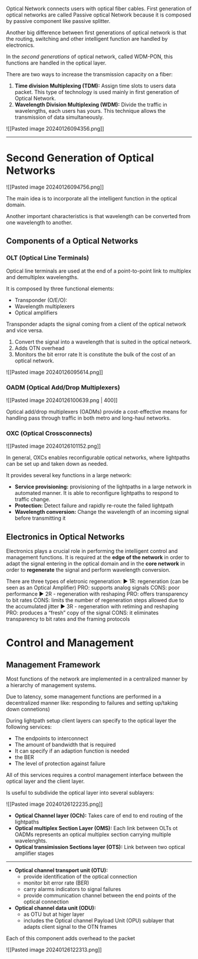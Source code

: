 Optical Network connects users with optical fiber cables. 
First generation of optical networks are called Passive optical Network because it is composed by passive component like passive splitter. 

Another big difference between first generations of optical network is that the routing, switching and other intelligent function are handled by electronics. 

In the *second generations* of optical network, called WDM-PON, this functions are handled in the optical layer. 

There are two ways to increase the transmission capacity on a fiber:

1) **Time division Multiplexing (TDM):** Assign time slots to users data packet. This type of technology is used mainly in first generation of Optical Network. 
2) **Wavelength Division Multiplexing (WDM):** Divide the traffic in wavelengths, each users has yours. This technique allows the transmission of data simultaneously.

![[Pasted image 20240126094356.png]]

---

# Second Generation of Optical Networks


![[Pasted image 20240126094756.png]]

The main idea is to incorporate all the intelligent function in the optical domain. 

Another important characteristics is that wavelength can be converted from one wavelength to another.

## Components of a Optical Networks

### OLT (Optical Line Terminals)

Optical line terminals are used at the end of a point-to-point link to multiplex and demultiplex wavelengths. 

It is composed by three functional elements:
- Transponder (O/E/O): 
- Wavelength multiplexers 
- Optical amplifiers

Transponder adapts the signal coming from a client of the optical network and vice versa. 
1) Convert the signal into a wavelength that is suited in the optical network. 
2) Adds OTN overhead
3) Monitors the bit error rate
It is constitute the bulk of the cost of an optical network. 

![[Pasted image 20240126095614.png]]

### OADM (Optical Add/Drop Multiplexers)


![[Pasted image 20240126100639.png | 400]]

Optical add/drop multiplexers (OADMs) provide a cost-effective means for handling pass through traffic in both metro and long-haul networks.

### OXC (Optical Crossconnects)

![[Pasted image 20240126101152.png]]

In general, OXCs enables reconfigurable optical networks, where lightpaths can be set up and taken down as needed. 

It provides several key functions in a large network: 
- **Service provisioning:** provisioning of the lightpaths in a large network in automated manner. It is able to reconfigure lightpaths to respond to traffic change. 
- **Protection:** Detect failure and rapidly re-route the failed lightpath
- **Wavelength conversion:** Change the wavelength of an incoming signal before transmitting it

## Electronics in Optical Networks

Electronics plays a crucial role in performing the intelligent control and management functions. It is required at the **edge of the network** in order to adapt the signal entering in the optical domain and in the **core network** in order to **regenerate** the signal and perform wavelength conversion. 

There are three types of eletronic regeneration: 
▶ 1R: regeneration (can be seen as an Optical Amplifier) 
	PRO: supports analog signals 
	CONS: poor performance 
▶ 2R - regeneration with reshaping 
	PRO: offers transparency to bit rates 
	CONS: limits the number of regeneration steps allowed due to the accumulated jitter 
▶ 3R - regeneration with retiming and reshaping 
	PRO: produces a “fresh” copy of the signal 
	CONS: it eliminates transparency to bit rates and the framing protocols

# Control and Management

## Management Framework

Most functions of the network are implemented in a centralized manner by a hierarchy of management systems. 

Due to latency, some management functions are performed in a decentralized manner like: responding to failures and setting up/taking down connetions)

During lightpath setup client layers can specify to the optical layer the following services: 
- The endpoints to interconnect
- The amount of bandwidth that is required 
- It can specify if an adaption function is needed
- the BER 
- The level of protection against failure

All of this services requires a control management interface between the optical layer and the client layer.

Is useful to subdivide the optical layer into several sublayers:

![[Pasted image 20240126122235.png]]
- **Optical Channel layer (OCh):** Takes care of end to end routing of the lightpaths
- **Optical multiplex Section Layer (OMS):** Each link between OLTs ot OADMs represents an optical multiplex section carrying multiple wavelenghts. 
- **Optical transimission Sections layer (OTS):** Link between two optical amplifier stages
--- 
- **Optical channel transport unit (OTU):** 
	- provide identification of the optical connection
	- monitor bit error rate (BER)
	- carry alarms indicators to signal failures
	- provide communication channel between the end points of the optical connection
- **Optical channel data unit (ODU):** 
	- as OTU but at higer layer
	- includes the Optical channel Payload Unit (OPU) sublayer that adapts client signal to the OTN frames

Each of this component adds overhead to the packet

![[Pasted image 20240126122313.png]]

